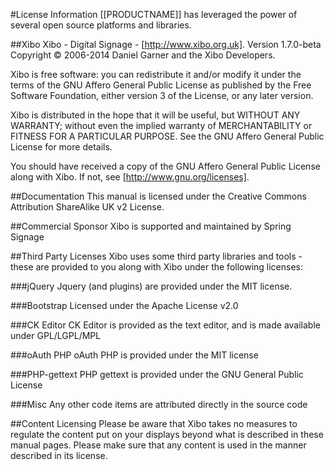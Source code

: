 <!--toc=getting_started-->
#License Information
[[PRODUCTNAME]] has leveraged the power of several open source platforms and libraries.

##Xibo
Xibo - Digital Signage - [http://www.xibo.org.uk]. Version 1.7.0-beta
Copyright &copy; 2006-2014 Daniel Garner and the Xibo Developers.

Xibo is free software: you can redistribute it and/or modify it under the terms of the GNU Affero General Public License as published by the Free Software Foundation, either version 3 of the License, or any later version.

Xibo is distributed in the hope that it will be useful, but WITHOUT ANY WARRANTY; without even the implied warranty of MERCHANTABILITY or FITNESS FOR A PARTICULAR PURPOSE. See the GNU Affero General Public License for more details.

You should have received a copy of the GNU Affero General Public License along with Xibo. If not, see [http://www.gnu.org/licenses].

##Documentation
This manual is licensed under the Creative Commons Attribution ShareAlike UK v2 License.

##Commercial Sponsor
Xibo is supported and maintained by Spring Signage

##Third Party Licenses
Xibo uses some third party libraries and tools - these are provided to you along with Xibo under the following licenses:

###jQuery
Jquery (and plugins) are provided under the MIT license.

###Bootstrap
Licensed under the Apache License v2.0

###CK Editor
CK Editor is provided as the text editor, and is made available under GPL/LGPL/MPL

###oAuth PHP
oAuth PHP is provided under the MIT license

###PHP-gettext
PHP gettext is provided under the GNU General Public License

###Misc
Any other code items are attributed directly in the source code

##Content Licensing
Please be aware that Xibo takes no measures to regulate the content put on your displays beyond what is described in these manual pages. Please make sure that any content is used in the manner described in its license.